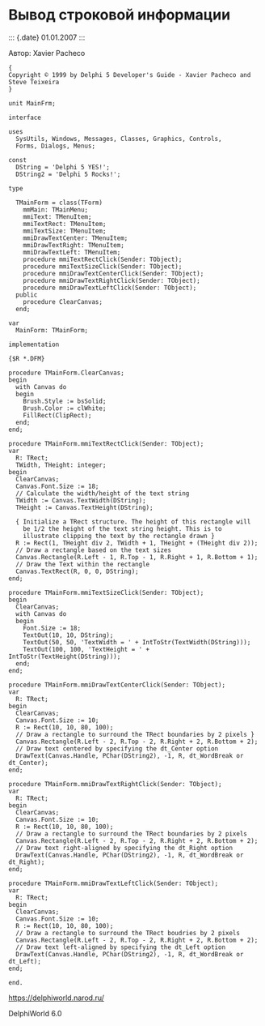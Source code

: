 Вывод строковой информации
==========================

::: {.date}
01.01.2007
:::

Автор: Xavier Pacheco

    {
    Copyright © 1999 by Delphi 5 Developer's Guide - Xavier Pacheco and Steve Teixeira
    }
     
    unit MainFrm;
     
    interface
     
    uses
      SysUtils, Windows, Messages, Classes, Graphics, Controls,
      Forms, Dialogs, Menus;
     
    const
      DString = 'Delphi 5 YES!';
      DString2 = 'Delphi 5 Rocks!';
     
    type
     
      TMainForm = class(TForm)
        mmMain: TMainMenu;
        mmiText: TMenuItem;
        mmiTextRect: TMenuItem;
        mmiTextSize: TMenuItem;
        mmiDrawTextCenter: TMenuItem;
        mmiDrawTextRight: TMenuItem;
        mmiDrawTextLeft: TMenuItem;
        procedure mmiTextRectClick(Sender: TObject);
        procedure mmiTextSizeClick(Sender: TObject);
        procedure mmiDrawTextCenterClick(Sender: TObject);
        procedure mmiDrawTextRightClick(Sender: TObject);
        procedure mmiDrawTextLeftClick(Sender: TObject);
      public
        procedure ClearCanvas;
      end;
     
    var
      MainForm: TMainForm;
     
    implementation
     
    {$R *.DFM}
     
    procedure TMainForm.ClearCanvas;
    begin
      with Canvas do
      begin
        Brush.Style := bsSolid;
        Brush.Color := clWhite;
        FillRect(ClipRect);
      end;
    end;
     
    procedure TMainForm.mmiTextRectClick(Sender: TObject);
    var
      R: TRect;
      TWidth, THeight: integer;
    begin
      ClearCanvas;
      Canvas.Font.Size := 18;
      // Calculate the width/height of the text string
      TWidth := Canvas.TextWidth(DString);
      THeight := Canvas.TextHeight(DString);
     
      { Initialize a TRect structure. The height of this rectangle will
        be 1/2 the height of the text string height. This is to
        illustrate clipping the text by the rectangle drawn }
      R := Rect(1, THeight div 2, TWidth + 1, THeight + (THeight div 2));
      // Draw a rectangle based on the text sizes
      Canvas.Rectangle(R.Left - 1, R.Top - 1, R.Right + 1, R.Bottom + 1);
      // Draw the Text within the rectangle
      Canvas.TextRect(R, 0, 0, DString);
    end;
     
    procedure TMainForm.mmiTextSizeClick(Sender: TObject);
    begin
      ClearCanvas;
      with Canvas do
      begin
        Font.Size := 18;
        TextOut(10, 10, DString);
        TextOut(50, 50, 'TextWidth = ' + IntToStr(TextWidth(DString)));
        TextOut(100, 100, 'TextHeight = ' + IntToStr(TextHeight(DString)));
      end;
    end;
     
    procedure TMainForm.mmiDrawTextCenterClick(Sender: TObject);
    var
      R: TRect;
    begin
      ClearCanvas;
      Canvas.Font.Size := 10;
      R := Rect(10, 10, 80, 100);
      // Draw a rectangle to surround the TRect boundaries by 2 pixels }
      Canvas.Rectangle(R.Left - 2, R.Top - 2, R.Right + 2, R.Bottom + 2);
      // Draw text centered by specifying the dt_Center option
      DrawText(Canvas.Handle, PChar(DString2), -1, R, dt_WordBreak or dt_Center);
    end;
     
    procedure TMainForm.mmiDrawTextRightClick(Sender: TObject);
    var
      R: TRect;
    begin
      ClearCanvas;
      Canvas.Font.Size := 10;
      R := Rect(10, 10, 80, 100);
      // Draw a rectangle to surround the TRect boundaries by 2 pixels
      Canvas.Rectangle(R.Left - 2, R.Top - 2, R.Right + 2, R.Bottom + 2);
      // Draw text right-aligned by specifying the dt_Right option
      DrawText(Canvas.Handle, PChar(DString2), -1, R, dt_WordBreak or dt_Right);
    end;
     
    procedure TMainForm.mmiDrawTextLeftClick(Sender: TObject);
    var
      R: TRect;
    begin
      ClearCanvas;
      Canvas.Font.Size := 10;
      R := Rect(10, 10, 80, 100);
      // Draw a rectangle to surround the TRect boudries by 2 pixels
      Canvas.Rectangle(R.Left - 2, R.Top - 2, R.Right + 2, R.Bottom + 2);
      // Draw text left-aligned by specifying the dt_Left option
      DrawText(Canvas.Handle, PChar(DString2), -1, R, dt_WordBreak or dt_Left);
    end;
     
    end.

<https://delphiworld.narod.ru/>

DelphiWorld 6.0
